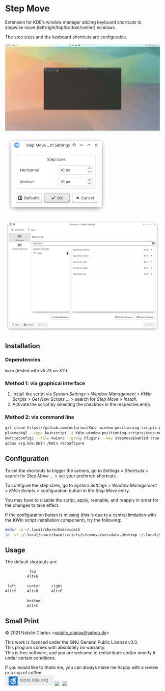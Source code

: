 # Step Move

Extension for KDE’s window manager adding keyboard shortcuts to stepwise move (left/right/top/bottom/center) windows.

The step sizes and the keyboard shortcuts are configurable.

![screenshot](img/screenshot.gif)

![config](img/config.png)

![shortcuts](img/shortcuts.png)



## Installation

### Dependencies

`kwin` (tested with v5.23 on X11).

### Method 1: via graphical interface

1. Install the script via *System Settings* > *Window Management* > *KWin Scripts* > *Get New Scripts …* > search for *Step Move* > *Install*.
2. Activate the script by selecting the checkbox in the respective entry.

### Method 2: via command line

```bash
git clone https://github.com/nclarius/KWin-window-positioning-scripts.git
plasmapkg2 --type kwinscript -i KWin-window-positioning-scripts/step-move
kwriteconfig5 --file kwinrc --group Plugins --key stepmoveEnabled true
qdbus org.kde.KWin /KWin reconfigure
```



## Configuration

To set the shortcuts to trigger the actions, go to *Settings* > *Shortcuts* > search for *Step Move* … > set your preferred shortcuts.

To configure the step sizes, go to *System Settings* > *Window Management* > *KWin Scripts* > configuration button in the *Step Move* entry.

You may have to disable the script, apply, reenable, and reapply in order for the changes to take effect.

If the configuration button is missing (this is due to a central limitation with the KWin script installation component), try the following:

```bash
mkdir -p ~/.local/share/kservices5
ln -sf ~/.local/share/kwin/scripts/stepmove/metadata.desktop ~/.local/share/kservices5/stepmove.desktop
```



## Usage

The default shortcuts are:

```
           top
          Alt+E
                
 left     center     right
Alt+S     Alt+D      Alt+F
    
          bottom
          Alt+C
```



## Small Print

© 2021 Natalie Clarius \<natalie_clarius@yahoo.de\>

This work is licensed under the GNU General Public License v3.0.  
This program comes with absolutely no warranty.  
This is free software, and you are welcome to redistribute and/or modify it under certain conditions. 

If you would like to thank me, you can always make me happy with a review or a cup of coffee:  
<a href="https://store.kde.org/p/1632259"><img src="img/kdestore.png" height="35"/></a>
<a href="https://www.paypal.com/donate/?hosted_button_id=7LUUJD83BWRM4"><img src="https://www.paypalobjects.com/en_US/DK/i/btn/btn_donateCC_LG.gif" height="35"/></a>&nbsp;&nbsp;<a href="https://www.buymeacoffee.com/nclarius"><img src="https://cdn.buymeacoffee.com/buttons/v2/default-yellow.png" height="35"/></a>


